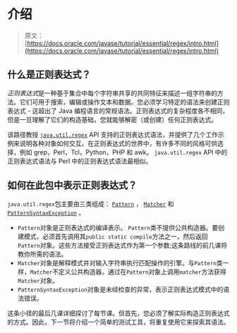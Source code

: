 # 介绍

> 原文： [https://docs.oracle.com/javase/tutorial/essential/regex/intro.html](https://docs.oracle.com/javase/tutorial/essential/regex/intro.html)

## 什么是正则表达式？

*正则表达式*是一种基于集合中每个字符串共享的共同特征来描述一组字符串的方法。它们可用于搜索，编辑或操作文本和数据。您必须学习特定的语法来创建正则表达式 - 这超出了 Java 编程语言的常规语法。正则表达式的复杂程度各不相同，但是一旦理解了它们的构造基础，您就能够解密（或创建）任何正则表达式。

该路径教授 [`java.util.regex`](https://docs.oracle.com/javase/8/docs/api/java/util/regex/package-summary.html) API 支持的正则表达式语法，并提供了几个工作示例来说明各种对象如何交互。在正则表达式的世界中，有许多不同的风格可供选择，例如 grep，Perl，Tcl，Python，PHP 和 awk。 `java.util.regex` API 中的正则表达式语法与 Perl 中的正则表达式语法最相似。

## 如何在此包中表示正则表达式？

`java.util.regex`包主要由三类组成： [`Pattern`](https://docs.oracle.com/javase/8/docs/api/java/util/regex/Pattern.html) ， [`Matcher`](https://docs.oracle.com/javase/8/docs/api/java/util/regex/Matcher.html) 和 [`PatternSyntaxException`](https://docs.oracle.com/javase/8/docs/api/java/util/regex/PatternSyntaxException.html) 。

*   `Pattern`对象是正则表达式的编译表示。 `Pattern`类不提供公共构造器。要创建模式，必须首先调用其`public static compile`方法之一，然后返回`Pattern`对象。这些方法接受正则表达式作为第一个参数;这条路线的前几课将教你所需的语法。
*   `Matcher`对象是解释模式并对输入字符串执行匹配操作的引擎。与`Pattern`类一样，`Matcher`不定义公共构造器。通过在`Pattern`对象上调用`matcher`方法获得`Matcher`对象。
*   `PatternSyntaxException`对象是未经检查的异常，表示正则表达式模式中的语法错误。

这条小径的最后几课详细探讨了每节课。但首先，您必须了解实际构造正则表达式的方式。因此，下一节将介绍一个简单的测试工具，将重复使用它来探索其语法。